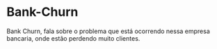 # Bank-Churn
Bank Churn, fala sobre o problema que está ocorrendo nessa empresa bancaria, onde estão perdendo muito clientes.
